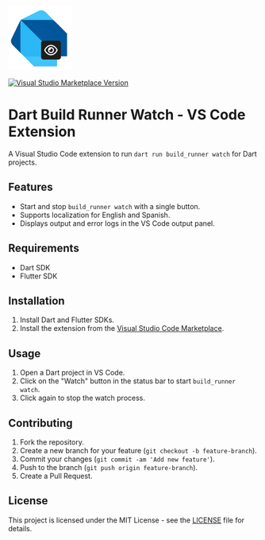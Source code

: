 ![Dart Build Runner Watch Icon](icon.png)

[![Visual Studio Marketplace Version](https://img.shields.io/visual-studio-marketplace/v/ChargerDevs.dart-build-runner-watch.svg?label=VS%20Code%20Marketplace&logo=visual-studio-code)](https://marketplace.visualstudio.com/items?itemName=ChargerDevs.dart-build-runner-watch)

# Dart Build Runner Watch - VS Code Extension

A Visual Studio Code extension to run `dart run build_runner watch` for Dart projects.

## Features

- Start and stop `build_runner watch` with a single button.
- Supports localization for English and Spanish.
- Displays output and error logs in the VS Code output panel.

## Requirements

- Dart SDK
- Flutter SDK

## Installation

1. Install Dart and Flutter SDKs.
2. Install the extension from the [Visual Studio Code Marketplace](https://marketplace.visualstudio.com/items?itemName=ChargerDevs.dart-build-runner-watch).

## Usage

1. Open a Dart project in VS Code.
2. Click on the "Watch" button in the status bar to start `build_runner watch`.
3. Click again to stop the watch process.

## Contributing

1. Fork the repository.
2. Create a new branch for your feature (`git checkout -b feature-branch`).
3. Commit your changes (`git commit -am 'Add new feature'`).
4. Push to the branch (`git push origin feature-branch`).
5. Create a Pull Request.

## License

This project is licensed under the MIT License - see the [LICENSE](LICENSE) file for details.
